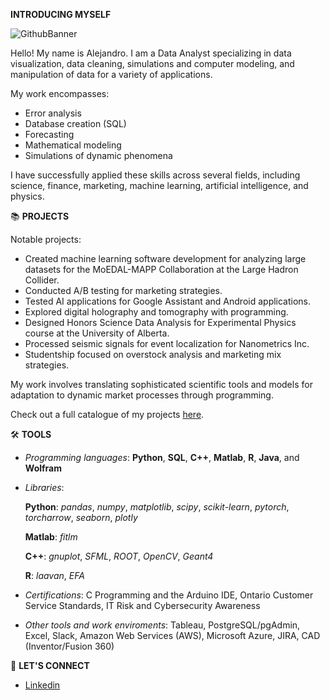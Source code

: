 **INTRODUCING MYSELF**

![GithubBanner](https://github.com/user-attachments/assets/3a3e452d-32fe-4c99-adc8-1c878f3fd293)

Hello! My name is Alejandro. I am a Data Analyst specializing in data visualization, data cleaning, simulations and computer modeling, and manipulation of data for a variety of applications.

My work encompasses:
* Error analysis
* Database creation (SQL)
* Forecasting
* Mathematical modeling
* Simulations of dynamic phenomena

I have successfully applied these skills across several fields, including science, finance, marketing, machine learning, artificial intelligence, and physics.

📚 **PROJECTS**

Notable projects:
- Created machine learning software development for analyzing large datasets for the MoEDAL-MAPP Collaboration at the Large Hadron Collider.
- Conducted A/B testing for marketing strategies.
- Tested AI applications for Google Assistant and Android applications.
- Explored digital holography and tomography with programming.
- Designed Honors Science Data Analysis for Experimental Physics course at the University of Alberta.
- Processed seismic signals for event localization for Nanometrics Inc.
- Studentship focused on overstock analysis and marketing mix strategies.

My work involves translating sophisticated scientific tools and models for adaptation to dynamic market processes through programming.

Check out a full catalogue of my projects [here](https://aasalazarl.github.io/).

🛠️ **TOOLS**

- *Programming languages*: **Python**, **SQL**, **C++**, **Matlab**, **R**, **Java**, and **Wolfram**
  
- *Libraries*:
  
  **Python**: *pandas*, *numpy*, *matplotlib*, *scipy*, *scikit-learn*, *pytorch*, *torcharrow*, *seaborn*, *plotly*
  
  **Matlab**: *fitlm*
  
  **C++**: *gnuplot*, *SFML*, *ROOT*, *OpenCV*, *Geant4*
  
  **R**: *laavan*, *EFA*
  
- *Certifications*: C Programming and the Arduino IDE, Ontario Customer Service Standards, IT Risk and Cybersecurity Awareness
  
- *Other tools and work enviroments*: Tableau, PostgreSQL/pgAdmin, Excel, Slack, Amazon Web Services (AWS), Microsoft Azure, JIRA, CAD (Inventor/Fusion 360)

👋 **LET'S CONNECT**

- [Linkedin](https://www.linkedin.com/in/alejandrosalazarl/)

<!--
**aasalazarl/aasalazarl** is a ✨ _special_ ✨ repository because its `README.md` (this file) appears on your GitHub profile.

Here are some ideas to get you started:

- 🔭 I’m currently working on ...
- 🌱 I’m currently learning ...
- 👯 I’m looking to collaborate on ...
- 🤔 I’m looking for help with ...
- 💬 Ask me about ...
- 📫 How to reach me: ...
- 😄 Pronouns: ...
- ⚡ Fun fact: ...
-->
